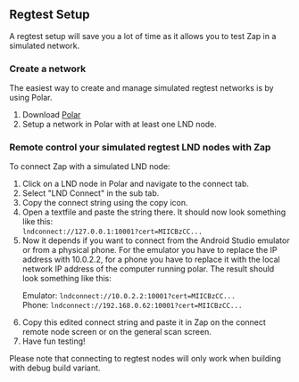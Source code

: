 ## Regtest Setup

A regtest setup will save you a lot of time as it allows you to test Zap in a simulated network.


### Create a network

The easiest way to create and manage simulated regtest networks is by using Polar.

1. Download [Polar][polar]
2. Setup a network in Polar with at least one LND node.


### Remote control your simulated regtest LND nodes with Zap

To connect Zap with a simulated LND node:
1. Click on a LND node in Polar and navigate to the connect tab.
2. Select "LND Connect" in the sub tab.
3. Copy the connect string using the copy icon.
4. Open a textfile and paste the string there. It should now look something like this: </br>
`lndconnect://127.0.0.1:10001?cert=MIICBzCC...`
5. Now it depends if you want to connect from the Android Studio emulator or from a physical phone.
For the emulator you have to replace the IP address with 10.0.2.2, for a phone you have to replace it with the local network IP address of the computer running polar. The result should look something like this:<p>
Emulator: `lndconnect://10.0.2.2:10001?cert=MIICBzCC...`</br>
Phone: `lndconnect://192.168.0.62:10001?cert=MIICBzCC...`</p>
6. Copy this edited connect string and paste it in Zap on the connect remote node screen or on the general scan screen.
7. Have fun testing!

Please note that connecting to regtest nodes will only work when building with debug build variant.

[polar]: https://lightningpolar.com/